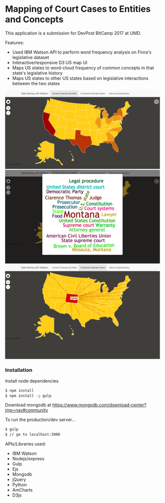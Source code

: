 # Mapping of Court Cases to Entities and Concepts

This application is a submission for DevPost BitCamp 2017 at UMD.

Features:
  - Used IBM Watson API to perform word frequency analysis on Finra's legislative dataset
  - Interactive/responsive D3 US map UI
  - Maps US states to word-cloud frequency of common concepts in that state's legislative history
  - Maps US states to other US states based on legislative interactions between the two states

![](demopics/img0.png?raw=true)
![](demopics/img2.png?raw=true)
![](demopics/img3.png?raw=true)

### Installation

Install node dependencies

```sh
$ npm install
$ npm install -g gulp
```

Download mongodb at https://www.mongodb.com/download-center?jmp=nav#community

To run the production/dev server...
```sh
$ gulp
$ // go to localhost:3000
```

APIs/Libraries used:
  - IBM Watson
  - Nodejs/express
  - Gulp
  - Ejs
  - Mongodb
  - jQuery
  - Python
  - AmCharts
  - D3js
